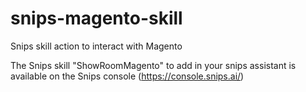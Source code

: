 # snips-magento-skill
Snips skill action to interact with Magento

The Snips skill "ShowRoomMagento" to add in your snips assistant is available on the Snips console (https://console.snips.ai/) 
